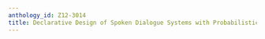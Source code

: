 ```yaml
---
anthology_id: Z12-3014
title: Declarative Design of Spoken Dialogue Systems with Probabilistic Rules
---
```

